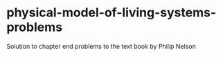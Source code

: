 # physical-model-of-living-systems-problems
Solution to chapter end problems to the text book by Philip Nelson
